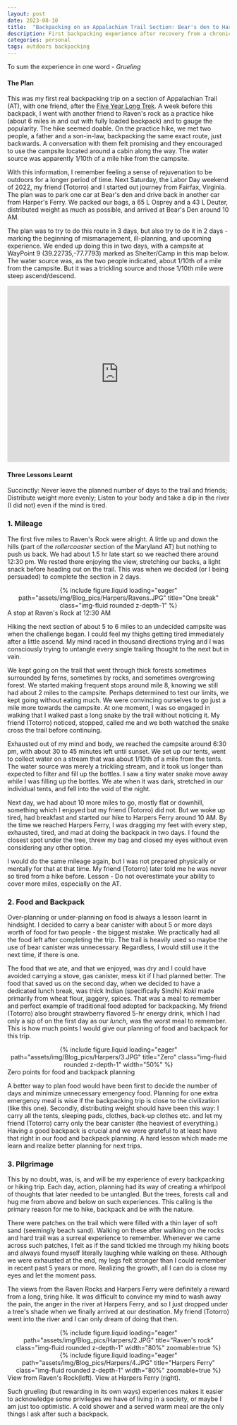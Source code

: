 ```yaml
---
layout: post
date: 2023-08-10
title:	"Backpacking on an Appalachian Trail Section: Bear's den to Harpers Ferry"
description: First backpacking experience after recovery from a chronic injury (The five year trek)
categories: personal
tags: outdoors backpacking
---
```


To sum the experience in one word - _Grueling_

<h4> The Plan </h4>

This was my first real backpacking trip on a section of Appalachian Trail (AT), with one friend, after the [Five Year Long Trek](/personal/5yeartrek). A week before this backpack, I went with another friend to Raven's rock as a practice hike (about 6 miles in and out with fully loaded backpack) and to gauge the popularity. The hike seemed doable. On the practice hike, we met two people, a father and a son-in-law, backpacking the same exact route, just backwards. A conversation with them felt promising and they encouraged to use the campsite located around a cabin along the way. The water source was apparently 1/10th of a mile hike from the campsite. 


With this information, I remember feeling a sense of rejuvenation to be outdoors for a longer period of time. Next Saturday, the Labor Day weekend of 2022, my friend (Totorro) and I started out journey from Fairfax, Virginia. The plan was to park one car at Bear's den and drive back in another car from Harper's Ferry. We packed our bags, a 65 L Osprey and a 43 L Deuter, distributed weight as much as possible, and arrived at Bear's Den around 10 AM. 

The plan was to try to do this route in 3 days, but also try to do it in 2 days - marking the beginning of mismanagement, ill-planning, and upcoming experience. We ended up doing this in two days, with a campsite at WayPoint 9 (39.22735,-77.7793) marked as Shelter/Camp in this map below. The water source was, as the two people indicated, about 1/10th of a mile from the campsite. But it was a trickling source and those 1/10th mile were steep ascend/descend.

<iframe class="alltrails" src="https://www.alltrails.com/widget/map/map-august-19-2022-a46b6b5--2?u=i&sh=aw8vfq" width="100%" height="400" frameborder="0" scrolling="no" marginheight="0" marginwidth="0" title="AllTrails: Trail Guides and Maps for Hiking, Camping, and Running"></iframe>

<h4> Three Lessons Learnt </h4>

Succinctly: Never leave the planned number of days to the trail and friends; Distribute weight more evenly; Listen to your body and take a dip in the river (I did not) even if the mind is tired.

<h3> 1. Mileage </h3>

The first five miles to Raven's Rock were alright. A little up and down the hills (part of the _rollercoaster_ section of the Maryland AT) but nothing to push us back. We had about 1.5 hr late start so we reached there around 12:30 pm. We rested there enjoying the view, stretching our backs, a light snack before heading out on the trail. This was when we decided (or I being persuaded) to complete the section in 2 days. 

<div class="row">
    <div class="col-sm mt-3 mt-md-0" style="text-align: center;">
        {% include figure.liquid loading="eager" path="assets/img/Blog_pics/Harpers/Ravens.JPG" title="One break" class="img-fluid rounded z-depth-1" %}
    </div>
</div>
<div class="caption">
    A stop at Raven's Rock at 12:30 AM
</div>

Hiking the next section of about 5 to 6 miles to an undecided campsite was when the challenge began. I could feel my thighs getting tired immediately after a little ascend. My mind raced in thousand directions trying and I was consciously trying to untangle every single trailing thought to the next but in vain. 

We kept going on the trail that went through thick forests sometimes surrounded by ferns, sometimes by rocks, and sometimes overgrowing forest. We started making frequent stops around mile 8, knowing we still had about 2 miles to the campsite. Perhaps determined to test our limits, we kept going without eating much. We were convincing ourselves to go just a mile more towards the campsite. At one moment, I was so engaged in walking that I walked past a long snake by the trail without noticing it. My friend (Totorro) noticed, stopped, called me and we both watched the snake cross the trail before continuing.

Exhausted out of my mind and body, we reached the campsite around 6:30 pm, with about 30 to 45 minutes left until sunset. We set up our tents, went to collect water on a stream that was about 1/10th of a mile from the tents. The water source was merely a trickling stream, and it took us longer than expected to filter and fill up the bottles. I saw a tiny water snake move away while I was filling up the bottles. We ate when it was dark, stretched in our individual tents, and fell into the void of the night. 

Next day, we had about 10 more miles to go, mostly flat or downhill, something which I enjoyed but my friend (Totorro) did not. But we woke up tired, had breakfast and started our hike to Harpers Ferry around 10 AM. By the time we reached Harpers Ferry, I was dragging my feet with every step, exhausted, tired, and mad at doing the backpack in two days. I found the closest spot under the tree, threw my bag and closed my eyes without even considering any other option. 

I would do the same mileage again, but I was not prepared physically or mentally for that at that time. My friend (Totorro) later told me he was never so tired from a hike before. Lesson - Do not overestimate your ability to cover more miles, especially on the AT.

<h3> 2. Food and Backpack </h3>

Over-planning or under-planning on food is always a lesson learnt in hindsight. I decided to carry a bear canister with about 5 or more days worth of food for two people - the biggest mistake. We practically had all the food left after completing the trip. The trail is heavily used so maybe the use of bear canister was unnecessary. Regardless, I would still use it the next time, if there is one. 

The food that we ate, and that we enjoyed, was dry and I could have avoided carrying a stove, gas canister, mess kit if I had planned better. The food that saved us on the second day, when we decided to have a dedicated lunch break, was thick Indian (specifically Sindhi) _Koki_ made primarily from wheat flour, jaggery, spices. That was a meal to remember and perfect example of traditional food adopted for backpacking. My friend (Totorro) also brought strawberry flavored 5-hr energy drink, which I had only a sip of on the first day as our _lunch_, was the worst meal to remember. This is how much points I would give our planning of food and backpack for this trip.

<div class="row">
    <div class="col-sm mt-3 mt-md-0" style="text-align: center;">
        {% include figure.liquid loading="eager" path="assets/img/Blog_pics/Harpers/3.JPG" title="Zero" class="img-fluid rounded z-depth-1" width="50%" %}
    </div>
</div>
<div class="caption">
    Zero points for food and backpack planning
</div>

A better way to plan food would have been first to decide the number of days and minimize unnecessary emergency food. Planning for one extra emergency meal is wise if the backpacking trip is close to the civilization (like this one). Secondly, distributing weight should have been this way: I carry all the tents, sleeping pads, clothes, back-up clothes etc. and let my friend (Totorro) carry only the bear canister (the heaviest of everything.) Having a good backpack is crucial and we were grateful to at least have that right in our food and backpack planning. A hard lesson which made me learn and realize better planning for next trips.

<h3> 3. Pilgrimage </h3>

This by no doubt, was, is, and will be my experience of every backpacking or hiking trip. Each day, action, planning had its way of creating a whirlpool of thoughts that later needed to be untangled. But the trees, forests call and hug me from above and below on such experiences. This calling is the primary reason for me to hike, backpack and be with the nature.

There were patches on the trail which were filled with a thin layer of soft sand (seemingly beach sand). Walking on these after walking on the rocks and hard trail was a surreal experience to remember. Whenever we came across such patches, I felt as if the sand tickled me through my hiking boots and always found myself literally laughing while walking on these. Although we were exhausted at the end, my legs felt stronger than I could remember in recent past 5 years or more. Realizing the growth, all I can do is close my eyes and let the moment pass. 

The views from the Raven Rocks and Harpers Ferry were definitely a reward from a long, tiring hike. It was difficult to convince my mind to wash away the pain, the anger in the river at Harpers Ferry, and so I just dropped under a tree's shade when we finally arrived at our destination. My friend (Totorro) went into the river and I can only dream of doing that then. 


<div class="row">
    <div class="col-sm mt-3 mt-md-0" style="text-align: center;">
        {% include figure.liquid loading="eager" path="assets/img/Blog_pics/Harpers/2.JPG" title="Raven's rock" class="img-fluid rounded z-depth-1" width="80%" zoomable=true %}
    </div>
    <div class="col-sm mt-3 mt-md-0" style="text-align: center;">
        {% include figure.liquid loading="eager" path="assets/img/Blog_pics/Harpers/4.JPG" title="Harpers Ferry" class="img-fluid rounded z-depth-1" width="80%" zoomable=true %}
    </div>
</div>
<div class="caption">
    View from Raven's Rock(left). View at Harpers Ferry (right).
</div>


Such grueling (but rewarding in its own ways) experiences makes it easier to acknowledge some privileges we have of living in a society, or maybe I am just too optimistic. A cold shower and a served warm meal are the only things I ask after such a backpack.